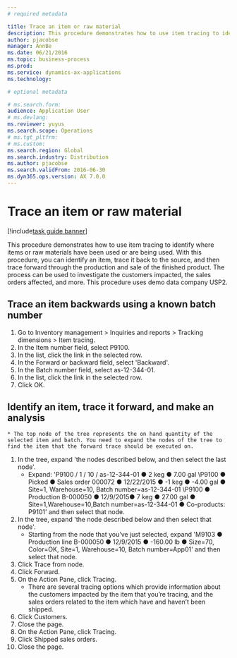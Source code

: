 ```yaml
---
# required metadata

title: Trace an item or raw material
description: This procedure demonstrates how to use item tracing to identify where items or raw materials have been used or are being used.
author: pjacobse
manager: AnnBe
ms.date: 06/21/2016
ms.topic: business-process
ms.prod:  
ms.service: dynamics-ax-applications
ms.technology:  

# optional metadata

# ms.search.form:   
audience: Application User
# ms.devlang:  
ms.reviewer: yuyus
ms.search.scope: Operations
# ms.tgt_pltfrm:  
# ms.custom:  
ms.search.region: Global
ms.search.industry: Distribution
ms.author: pjacobse
ms.search.validFrom: 2016-06-30
ms.dyn365.ops.version: AX 7.0.0
---
```

# Trace an item or raw material

[!include[task guide banner](../../includes/task-guide-banner.md)]

This procedure demonstrates how to use item tracing to identify where items or raw materials have been used or are being used. With this procedure, you can identify an item, trace it back to the source, and then trace forward through the production and sale of the finished product. The process can be used to investigate the customers impacted, the sales orders affected, and more. This procedure uses demo data company USP2.


## Trace an item backwards using a known batch number
1. Go to Inventory management > Inquiries and reports > Tracking dimensions > Item tracing.
2. In the Item number field, select P9100.
3. In the list, click the link in the selected row.
4. In the Forward or backward field, select 'Backward'.
5. In the Batch number field, select as-12-344-01.
6. In the list, click the link in the selected row.
7. Click OK.

## Identify an item, trace it forward, and make an analysis
    * The top node of the tree represents the on hand quantity of the selected item and batch. You need to expand the nodes of the tree to find the item that the forward trace should be executed on.   
1. In the tree, expand 'the nodes described below, and then select the last node'.
    * Expand: 'P9100 / 1 / 10 / as-12-344-01 ● 2 keg ● 7.00 gal  \P9100 ● Picked ● Sales order 000072 ● 12/22/2015  ● -1 keg ● -4.00 gal ● Site=1, Warehouse=10, Batch number=as-12-344-01  \P9100 ● Production B-000050 ● 12/9/2015● 7 keg ● 27.00 gal ● Site=1,Warehouse=10,Batch number=as-12-344-01 ● Co-products: P9101' and then select that node.     
2. In the tree, expand 'the node described below and then select that node'.
    * Starting from the node that you’ve just selected,  expand 'M9103 ● Production line B-000050 ● 12/9/2015  ● -160.00 lb ● Size=70, Color=OK, Site=1, Warehouse=10, Batch number=App01' and then select that node.  
3. Click Trace from node.
4. Click Forward.
5. On the Action Pane, click Tracing.
    * There are several tracing options which provide information about the customers impacted by the item that you’re tracing, and the sales orders related to the item which have and haven’t been shipped.   
6. Click Customers.
7. Close the page.
8. On the Action Pane, click Tracing.
9. Click Shipped sales orders.
10. Close the page.
